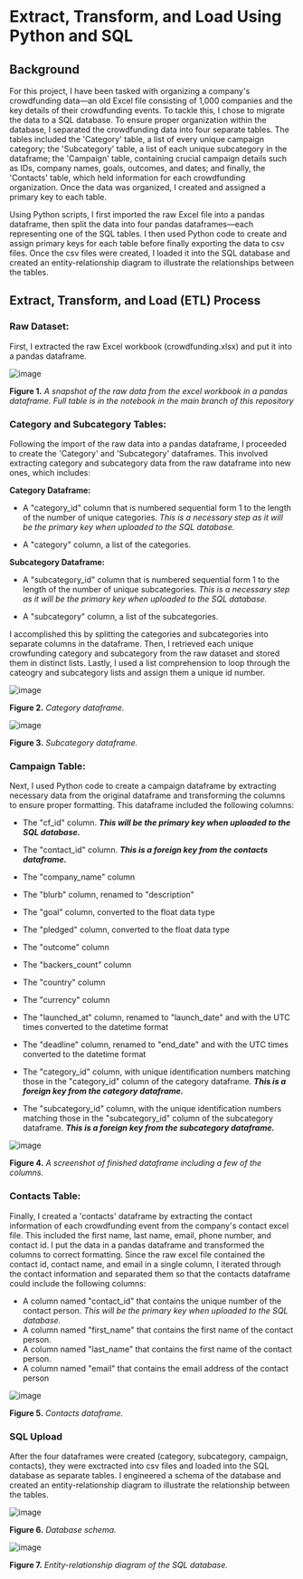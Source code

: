 # Extract, Transform, and Load Using Python and SQL

## Background
For this project, I have been tasked with organizing a company's crowdfunding data—an old Excel file consisting of 1,000 companies and the key details of their crowdfunding events. To tackle this, I chose to migrate the data to a SQL database. To ensure proper organization within the database, I separated the crowdfunding data into four separate tables. The tables included the 'Category' table, a list of every unique campaign category; the 'Subcategory' table, a list of each unique subcategory in the dataframe; the 'Campaign' table, containing crucial campaign details such as IDs, company names, goals, outcomes, and dates; and finally, the 'Contacts' table, which held information for each crowdfunding organization. Once the data was organized, I created and assigned a primary key to each table.

Using Python scripts, I first imported the raw Excel file into a pandas dataframe, then split the data into four pandas dataframes—each representing one of the SQL tables. I then used Python code to create and assign primary keys for each table before finally exporting the data to csv files. Once the csv files were created, I loaded it into the SQL database and created an entity-relationship diagram to illustrate the relationships between the tables. 

## Extract, Transform, and Load (ETL) Process
### Raw Dataset:
First, I extracted the raw Excel workbook (crowdfunding.xlsx) and put it into a pandas dataframe.

![image](https://github.com/nicholaishaw/Crowdfunding_ETL/assets/135463220/89d56eea-527c-4c3d-bc09-75a1df8b2af8)

**Figure 1.** *A snapshot of the raw data from the excel workbook in a pandas dataframe. Full table is in the notebook in the main branch of this repository*

### Category and Subcategory Tables:
Following the import of the raw data into a pandas dataframe, I proceeded to create the 'Category' and 'Subcategory' dataframes. This involved extracting category and subcategory data from the raw dataframe into new ones, which includes:

**Category Dataframe:**
* A "category_id" column that is numbered sequential form 1 to the length of the number of unique categories. *This is a necessary step as it will be the primary key when uploaded to the SQL database.*

* A "category" column, a list of the categories.

**Subcategory Dataframe:**
* A "subcategory_id" column that is numbered sequential form 1 to the length of the number of unique subcategories. *This is a necessary step as it will be the primary key when uploaded to the SQL database.*
  
* A "subcategory" column, a list of the subcategories.

I accomplished this by splitting the categories and subcategories into separate columns in the dataframe. Then, I retrieved each unique crowfunding category and subcategory from the raw dataset and stored them in distinct lists. Lastly, I used a list comprehension to loop through the cateogry and subcategory lists and assign them a unique id number.

![image](https://github.com/nicholaishaw/Crowdfunding_ETL/assets/135463220/b686ef39-2b70-4ed8-9828-990da47ec079)

**Figure 2.** *Category dataframe.*

![image](https://github.com/nicholaishaw/Crowdfunding_ETL/assets/135463220/1962ed0d-a59f-44a7-a68a-f4c5f638eabc)

**Figure 3.** *Subcategory dataframe.*

### Campaign Table:
Next, I used Python code to create a campaign dataframe by extracting necessary data from the original dataframe and transforming the columns to ensure proper formatting. This dataframe included the following columns:

* The "cf_id" column. ***This will be the primary key when uploaded to the SQL database.***

* The "contact_id" column. ***This is a foreign key from the contacts dataframe.***

* The "company_name" column

* The "blurb" column, renamed to "description"

* The "goal" column, converted to the float data type

* The "pledged" column, converted to the float data type

* The "outcome" column

* The "backers_count" column

* The "country" column

* The "currency" column

* The "launched_at" column, renamed to "launch_date" and with the UTC times converted to the datetime format

* The "deadline" column, renamed to "end_date" and with the UTC times converted to the datetime format

* The "category_id" column, with unique identification numbers matching those in the "category_id" column of the category dataframe. ***This is a foreign key from the category dataframe.***

* The "subcategory_id" column, with the unique identification numbers matching those in the "subcategory_id" column of the subcategory dataframe. ***This is a foreign key from the subcategory dataframe.***

![image](https://github.com/nicholaishaw/Crowdfunding_ETL/assets/135463220/5f658439-d8de-4a3f-bdcd-c14bb6d4afe9)

**Figure 4.** *A screenshot of finished dataframe including a few of the columns.*

### Contacts Table:
Finally, I created a 'contacts' dataframe by extracting the contact information of each crowdfunding event from the company's contact excel file. This included the first name, last name, email, phone number, and contact id. I put the data in a pandas dataframe and transformed the columns to correct formatting. Since the raw excel file contained the contact id, contact name, and email in a single column, I iterated through the contact information and separated them so that the contacts dataframe could include the following columns:  

* A column named "contact_id" that contains the unique number of the contact person. *This will be the primary key when uploaded to the SQL database.*
* A column named "first_name" that contains the first name of the contact person.
* A column named "last_name" that contains the first name of the contact person.
* A column named "email" that contains the email address of the contact person

![image](https://github.com/nicholaishaw/Crowdfunding_ETL/assets/135463220/66c2427f-618e-4f9f-afcf-3a1d72d70aaf)

**Figure 5.** *Contacts dataframe.*

### SQL Upload
After the four dataframes were created (category, subcategory, campaign, contacts), they were exctracted into csv files and loaded into the SQL database as separate tables. I engineered a schema of the database and created an entity-relationship diagram to illustrate the relationship between the tables.

![image](https://github.com/nicholaishaw/Crowdfunding_ETL/assets/135463220/6c60c271-a192-4edd-9e06-d22287e9b6ab)

**Figure 6.** *Database schema.*

![image](https://github.com/nicholaishaw/Crowdfunding_ETL/assets/135463220/9da2807e-b49e-476d-a5d6-1993567c81f7)

**Figure 7.** *Entity-relationship diagram of the SQL database.*
